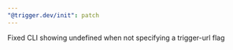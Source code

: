 ```yaml
---
"@trigger.dev/init": patch
---
```


Fixed CLI showing undefined when not specifying a trigger-url flag
